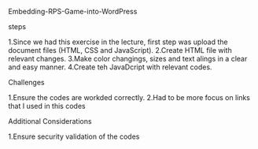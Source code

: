 Embedding-RPS-Game-into-WordPress

steps 

1.Since we had this exercise in the lecture, first step was upload the document files (HTML, CSS and JavaScript). 
2.Create HTML file with relevant changes. 
3.Make color changings, sizes and text alings in a clear and easy manner. 
4.Create teh JavaDcript with relevant codes. 

Challenges

1.Ensure the codes are workded correctly.
2.Had to be more focus on links that I used in this codes 

Additional Considerations

1.Ensure security validation of the codes 



